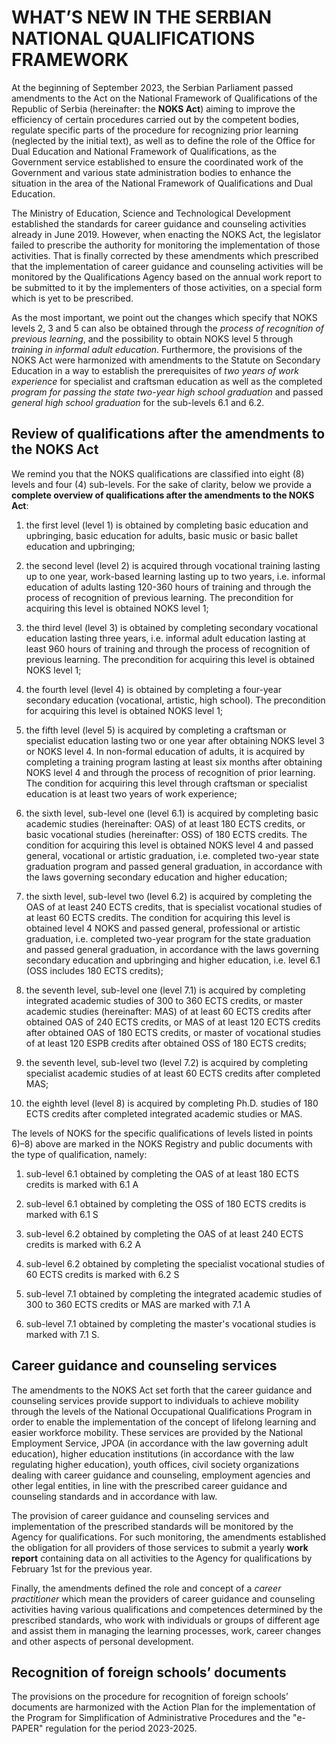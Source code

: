 # WHAT’S NEW IN THE SERBIAN NATIONAL QUALIFICATIONS FRAMEWORK

At the beginning of September 2023, the Serbian Parliament passed amendments to the Act on the National Framework of Qualifications of the Republic of Serbia (hereinafter: the **NOKS Act**) aiming to improve the efficiency of certain procedures carried out by the competent bodies, regulate specific parts of the procedure for recognizing prior learning (neglected by the initial text), as well as  to define the role of the Office for Dual Education and National Framework of Qualifications, as the Government service established to ensure the coordinated work of the Government and various state administration bodies to enhance the situation in the area of the National Framework of Qualifications and Dual Education.

The Ministry of Education, Science and Technological Development established the standards for career guidance and counseling activities already in June 2019. However, when enacting the NOKS Act, the legislator failed to prescribe the authority for monitoring the implementation of those activities. That is finally corrected by these amendments which prescribed that the implementation of career guidance and counseling activities will be monitored by the Qualifications Agency based on the annual work report to be submitted to it by the implementers of those activities, on a special form which is yet to be prescribed.

As the most important, we point out the changes which specify that NOKS levels 2, 3 and 5 can also be obtained through the *process of recognition of previous learning*, and the possibility to obtain NOKS level 5 through *training in informal adult education*. Furthermore, the provisions of the NOKS Act were harmonized with amendments to the Statute on Secondary Education in a way to establish the prerequisites of *two years of work experience* for specialist and craftsman education as well as the completed *program for passing the state two-year high school graduation* and passed *general high school graduation* for the sub-levels 6.1 and 6.2.

## Review of qualifications after the amendments to the NOKS Act

We remind you that the NOKS qualifications are classified into eight (8) levels and four (4) sub-levels. For the sake of clarity, below we provide a **complete overview of qualifications after the amendments to the NOKS Act**:

1. the first level (level 1) is obtained by completing basic education and upbringing, basic education for adults, basic music or basic ballet education and upbringing;

1. the second level (level 2) is acquired through vocational training lasting up to one year, work-based learning lasting up to two years, i.e. informal education of adults lasting 120-360 hours of training and through the process of recognition of previous learning. The precondition for acquiring this level is obtained NOKS level 1;	

1. the third level (level 3) is obtained by completing secondary vocational education lasting three years, i.e. informal adult education lasting at least 960 hours of training and through the process of recognition of previous learning. The precondition for acquiring this level is obtained NOKS level 1;

1. the fourth level (level 4) is obtained by completing a four-year secondary education (vocational, artistic, high school). The precondition for acquiring this level is obtained NOKS level 1;

1. the fifth level (level 5) is acquired by completing a craftsman or specialist education lasting two or one year after obtaining NOKS level 3 or NOKS level 4. In non-formal education of adults, it is acquired by completing a training program lasting at least six months after obtaining NOKS level 4 and through the process of recognition of prior learning. The condition for acquiring this level through craftsman or specialist education is at least two years of work experience;

1. the sixth level, sub-level one (level 6.1) is acquired by completing basic academic studies (hereinafter: OAS) of at least 180 ECTS credits, or basic vocational studies (hereinafter: OSS) of 180 ECTS credits. The condition for acquiring this level is obtained NOKS level 4 and passed general, vocational or artistic graduation, i.e. completed two-year state graduation program and passed general graduation, in accordance with the laws governing secondary education and higher education;

1. the sixth level, sub-level two (level 6.2) is acquired by completing the OAS of at least 240 ECTS credits, that is specialist vocational studies of at least 60 ECTS credits. The condition for acquiring this level is obtained level 4 NOKS and passed general, professional or artistic graduation, i.e. completed two-year program for the state graduation and passed general graduation, in accordance with the laws governing secondary education and upbringing and higher education, i.e. level 6.1 (OSS includes 180 ECTS credits);

1. the seventh level, sub-level one (level 7.1) is acquired by completing integrated academic studies of 300 to 360 ECTS credits, or master academic studies (hereinafter: MAS) of at least 60 ECTS credits after obtained OAS of 240 ECTS credits, or MAS of at least 120 ECTS credits after obtained OAS of 180 ECTS credits, or master of vocational studies of at least 120 ESPB credits after obtained OSS of 180 ECTS credits;

1. the seventh level, sub-level two (level 7.2) is acquired by completing specialist academic studies of at least 60 ECTS credits after completed MAS;

1. the eighth level (level 8) is acquired by completing Ph.D. studies of 180 ECTS credits after completed integrated academic studies or MAS.

The levels of NOKS for the specific qualifications of levels listed in points 6)–8) above are marked in the NOKS Registry and public documents with the type of qualification, namely:
1.	sub-level 6.1 obtained by completing the OAS of at least 180 ECTS credits is marked with 6.1 A

1. sub-level 6.1 obtained by completing the OSS of 180 ECTS credits is marked with 6.1 S

1. sub-level 6.2 obtained by completing the OAS of at least 240 ECTS credits is marked with 6.2 A

1. sub-level 6.2 obtained by completing the specialist vocational studies of 60 ECTS credits is marked with 6.2 S

1. sub-level 7.1 obtained by completing the integrated academic studies of 300 to 360 ECTS credits or MAS are marked with 7.1 A

1. sub-level 7.1 obtained by completing the master's vocational studies is marked with 7.1 S.

## Career guidance and counseling services

The amendments to the NOKS Act set forth that the career guidance and counseling services provide support to individuals to achieve mobility through the levels of the National Occupational Qualifications Program in order to enable the implementation of the concept of lifelong learning and easier workforce mobility. These services are provided by the National Employment Service, JPOA (in accordance with the law governing adult education), higher education institutions (in accordance with the law regulating higher education), youth offices, civil society organizations dealing with career guidance and counseling, employment agencies and other legal entities, in line with the prescribed career guidance and counseling standards and in accordance with law. 

The provision of career guidance and counseling services and implementation of the prescribed standards will be monitored by the Agency for qualifications. For such monitoring, the amendments established the obligation for all providers of those services to submit a yearly **work report** containing data on all activities to the Agency for qualifications by February 1st for the previous year. 

Finally, the amendments defined the role and concept of a *career practitioner* which mean the providers of career guidance and counseling activities having various qualifications and competences determined by the prescribed standards, who work with individuals or groups of different age and assist them in managing the learning processes, work, career changes and other aspects of personal development.

## Recognition of foreign schools’ documents

The provisions on the procedure for recognition of foreign schools’ documents are harmonized with the Action Plan for the implementation of the Program for Simplification of Administrative Procedures and the "e-PAPER" regulation for the period 2023-2025.
